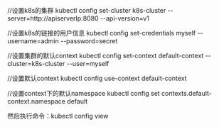 //设置k8s的集群
kubectl config set-cluster k8s-cluster --server=http://apiserverIp:8080 --api-version=v1

//设置k8s的链接的用户信息
kubectl config set-credentials myself --username=admin --password=secret

//设置集群的默认context
kubectl config set-context default-context --cluster=k8s-cluster --user=myself

//设置默认context
kubectl config use-context default-context

//设置context下的默认namespace
kubectl config set contexts.default-context.namespace default

然后执行命令：kubectl config view
